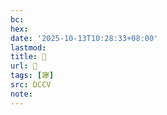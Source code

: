 ```yaml
---
bc:
hex:
date: '2025-10-13T10:28:33+08:00'
lastmod:
title: 􅣻
url: 􅣻
tags: [㝱]
src: DCCV
note:
---
```

